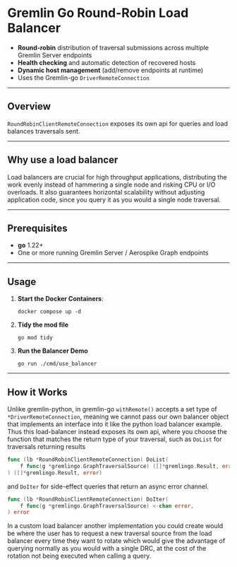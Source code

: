 # Gremlin Go Round-Robin Load Balancer

* **Round-robin** distribution of traversal submissions across multiple Gremlin Server endpoints
* **Health checking** and automatic detection of recovered hosts
* **Dynamic host management** (add/remove endpoints at runtime)
* Uses the Gremlin-go `DriverRemoteConnection`

---
## Overview
`RoundRobinClientRemoteConnection` exposes its own api for queries and load balances traversals sent.

---
## Why use a load balancer
Load balancers are crucial for high throughput applications, distributing the work evenly instead of hammering a single
node and risking CPU or I/O overloads. It also guarantees horizontal scalability without adjusting application code,
since you query it as you would a single node traversal.

---
## Prerequisites

* **go** 1.22+
* One or more running Gremlin Server / Aerospike Graph endpoints

---
## Usage

1. **Start the Docker Containers**:

    ```shell
    docker compose up -d
   ```
2. **Tidy the mod file**

   ```shell
   go mod tidy
   ```
3. **Run the Balancer Demo**

   ```shell
   go run ./cmd/use_balancer
   ```
---
## How it Works
Unlike gremlin-python, in gremlin-go `withRemote()` accepts a set type of `*DriverRemoteConnection`, meaning we cannot 
pass our own balancer object that implements an interface into it like the python load balancer example. 
Thus this load-balancer instead exposes its own api, where you choose the function that matches the return type of your 
traversal, such as `DoList` for traversals returning results
```go
func (lb *RoundRobinClientRemoteConnection) DoList(
	f func(g *gremlingo.GraphTraversalSource) ([]*gremlingo.Result, error),
) ([]*gremlingo.Result, error)
``` 
and `DoIter` for side-effect queries that return an async error channel.
```go
func (lb *RoundRobinClientRemoteConnection) DoIter(
	f func(g *gremlingo.GraphTraversalSource) <-chan error,
) error
```

In a custom load balancer another implementation you could create would be where the user has to request a new
traversal source from the load balancer every time they want to rotate which would give the advantage of querying
normally as you would with a single DRC, at the cost of the rotation not being executed when calling a query.